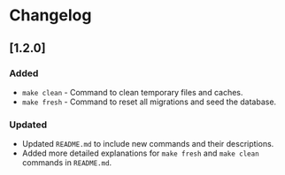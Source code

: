 # Changelog

## [1.2.0]
### Added
- `make clean` - Command to clean temporary files and caches.
- `make fresh` - Command to reset all migrations and seed the database.

### Updated
- Updated `README.md` to include new commands and their descriptions.
- Added more detailed explanations for `make fresh` and `make clean` commands in `README.md`. 